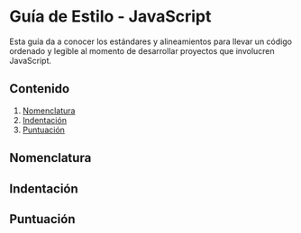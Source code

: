 # Guía de Estilo - JavaScript

Esta guía da a conocer los estándares y alineamientos para llevar un código ordenado y legible al momento de desarrollar proyectos que involucren JavaScript.

## Contenido

  1. [Nomenclatura](#nomenclatura)
  2. [Indentación](#indentación)
  3. [Puntuación](#puntuación)
  
## Nomenclatura

## Indentación

## Puntuación
